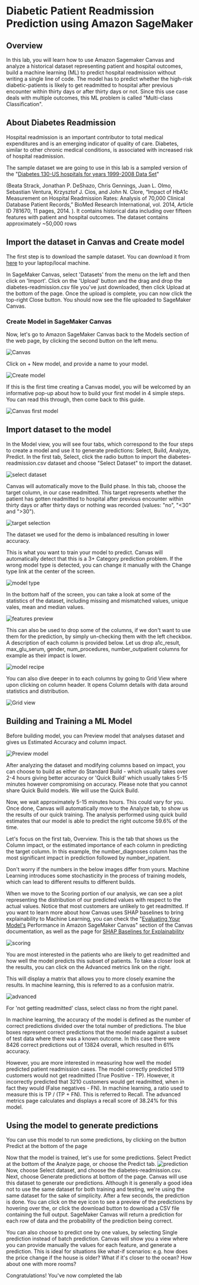 # Diabetic Patient Readmission Prediction using Amazon SageMaker

## Overview

In this lab, you will learn how to use Amazon Sagemaker Canvas and analyze a historical dataset representing patient and hospital outcomes, build a machine learning (ML) to predict hospital readmission without writing a single line of code. The model has to predict whether the high-risk diabetic-patients is likely to get readmitted to hospital after previous encounter within thirty days or after thirty days or not. Since this use case deals with multiple outcomes, this ML problem is called "Multi-class Classification".


## About Diabetes Readmission

Hospital readmission is an important contributor to total medical expenditures and is an emerging indicator of quality of care. Diabetes, similar to other chronic medical conditions, is associated with increased risk of hospital readmission.

The sample dataset we are going to use in this lab is a sampled version of the "[Diabetes 130-US hospitals for years 1999-2008 Data Set](https://archive.ics.uci.edu/ml/datasets/diabetes+130-us+hospitals+for+years+1999-2008)" 

(Beata Strack, Jonathan P. DeShazo, Chris Gennings, Juan L. Olmo, Sebastian Ventura, Krzysztof J. Cios, and John N. Clore, “Impact of HbA1c Measurement on Hospital Readmission Rates: Analysis of 70,000 Clinical Database Patient Records,” BioMed Research International, vol. 2014, Article ID 781670, 11 pages, 2014. ). It contains historical data including over fifteen features with patient and hospital outcomes. The dataset contains approximately ~50,000 rows

##  Import the dataset in Canvas and Create model


The first step is to download the sample dataset. You can download it from [here](diabetic-readmission.csv) to your laptop/local machine.


In SageMaker Canvas, select 'Datasets' from the menu on the left and then click on 'Import'. Click on the 'Upload' button and the drag and drop the diabetes-readmission.csv file you've just downloaded, then click Upload at the bottom of the page. Once the upload is complete, you can now click the top-right Close button. You should now see the file uploaded to SageMaker Canvas.

### Create Model in SageMaker Canvas

Now, let's go to Amazon SageMaker Canvas back to the Models section of the web page, by clicking the second button on the left menu.

![Canvas](images/canvas-models.png)

Click on + New model, and provide a name to your model.

![Create model](images/create-diabetes-readmission-prediction-model.png)

If this is the first time creating a Canvas model, you will be welcomed by an informative pop-up about how to build your first model in 4 simple steps. You can read this through, then come back to this guide.

![Canvas first model](images/canvas-first-model-popup.png)

## Import dataset to the model

In the Model view, you will see four tabs, which correspond to the four steps to create a model and use it to generate predictions: Select, Build, Analyze, Predict. In the first tab, Select, click the radio button to import the diabetes-readmission.csv dataset and choose "Select Dataset" to import the dataset.

![select dataset](images/import_dataset.png)

Canvas will automatically move to the Build phase. In this tab, choose the target column, in our case readmitted. This target represents whether the patient has gotten readmitted to hospital after previous encounter within thirty days or after thirty days or nothing was recorded (values: "no", "<30" and ">30").

![target selection](images/target-selection.png)

The dataset we used for the demo is imbalanced resulting in lower accuracy.

This is what you want to train your model to predict. Canvas will automatically detect that this is a 3+ Category prediction problem. If the wrong model type is detected, you can change it manually with the Change type link at the center of the screen.

![model type](images/model-type.png)

In the bottom half of the screen, you can take a look at some of the statistics of the dataset, including missing and mismatched values, unique vales, mean and median values.

![features preview](images/features-preview.png)

This can also be used to drop some of the columns, if we don't want to use them for the prediction, by simply un-checking them with the left checkbox. A description of each column is provided below. Let us drop a1c_result, max_glu_serum, gender, num_procedures, number_outpatient columns for example as their impact is lower.

![model recipe](images/model-recipe.png)

You can also dive deeper in to each columns by going to Grid View where upon clicking on column header. It opens Column details with data around statistics and distribution.

![Grid view](images/columns-grid-view-detail.png)

## Building and Training a ML Model

Before building model, you can Preview model that analyses dataset and gives us Estimated Accuracy and column impact.

![Preview model](images/preview-model.png)

After analyzing the dataset and modifying columns based on impact, you can choose to build as either do Standard Build - which usually takes over 2-4 hours giving better accuracy or 'Quick Build' which usually takes 5-15 minutes however compromising on accuracy. Please note that you cannot share Quick Build models.  We will use the Quick Build.



Now, we wait approximately 5-15 minutes hours. This could vary for you. Once done, Canvas will automatically move to the Analyze tab, to show us the results of our quick training. The analysis performed using quick build estimates that our model is able to predict the right outcome 59.6% of the time.

Let's focus on the first tab, Overview. This is the tab that shows us the Column impact, or the estimated importance of each column in predicting the target column. In this example, the number_diagnoses column has the most significant impact in prediction followed by number_inpatient.

Don't worry if the numbers in the below images differ from yours. Machine Learning introduces some stochasticity in the process of training models, which can lead to different results to different builds.

When we move to the Scoring portion of our analysis, we can see a plot representing the distribution of our predicted values with respect to the actual values. Notice that most customers are unlikely to get readmitted. If you want to learn more about how Canvas uses SHAP baselines to bring explainability to Machine Learning, you can check the "[Evaluating Your Model's](https://docs.aws.amazon.com/sagemaker/latest/dg/canvas-evaluate-model.html) Performance in Amazon SageMaker Canvas" section 
of the Canvas documentation, as well as the page for [SHAP Baselines for Explainability ](https://docs.aws.amazon.com/sagemaker/latest/dg/clarify-feature-attribute-shap-baselines.html)

![scoring](images/scoring.png)

You are most interested in the patients who are likely to get readmitted and how well the model predicts this subset of patients. To take a closer look at the results, you can click on the Advanced metrics link on the right.

This will display a matrix that allows you to more closely examine the results. In machine learning, this is referred to as a confusion matrix.

![advanced](images/advanced.png)

For 'not getting readmitted' class, select class no from the right panel.

In machine learning, the accuracy of the model is defined as the number of correct predictions divided over the total number of predictions. The blue boxes represent correct predictions that the model made against a subset of test data where there was a known outcome. In this case there were 8426 correct predictions out of 13824 overall, which resulted in 61% accuracy.

However, you are more interested in measuring how well the model predicted patient readmission cases. The model correctly predicted 5119 customers would not get readmitted (True Positive - TP). However, it incorrectly predicted that 3210 customers would get readmitted, when in fact they would (False negatives - FN). In machine learning, a ratio used to measure this is TP / (TP + FN). This is referred to Recall. The advanced metrics page calculates and displays a recall score of 38.24% for this model.



## Using the model to generate predictions

You can use this model to run some predictions, by clicking on the button Predict at the bottom of the page

Now that the model is trained, let's use for some predictions. Select Predict at the bottom of the Analyze page, or choose the Predict tab.
![prediction](images/prediction.png)
Now, choose Select dataset, and choose the diabetes-readmission.csv. Next, choose Generate predictions at bottom of the page. Canvas will use this dataset to generate our predictions. Although it is generally a good idea not to use the same dataset for both training and testing, we're using the same dataset for the sake of simplicity. After a few seconds, the prediction is done. You can click on the eye icon to see a preview of the predictions by hovering over the, or click the download button to download a CSV file containing the full output. SageMaker Canvas will return a prediction for each row of data and the probability of the prediction being correct.

You can also choose to predict one by one values, by selecting Single prediction instead of batch prediction. Canvas will show you a view where you can provide manually the values for each feature, and generate a prediction. This is ideal for situations like what-if scenarios: e.g. how does the price change if the house is older? What if it's closer to the ocean? How about one with more rooms?

Congratulations! You've now completed the lab